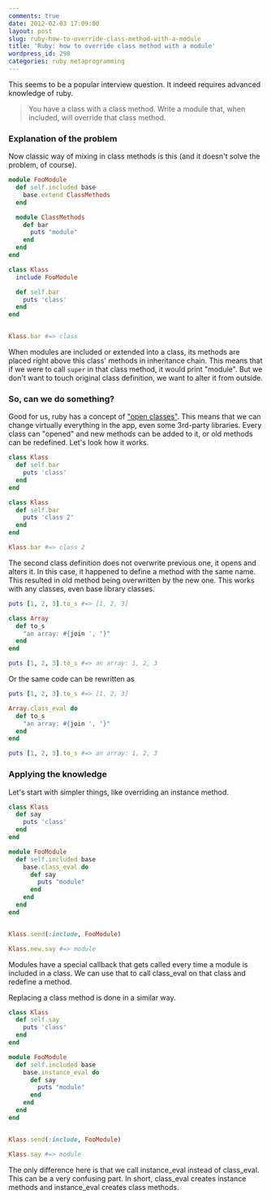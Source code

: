 ```yaml
---
comments: true
date: 2012-02-03 17:09:00
layout: post
slug: ruby-how-to-override-class-method-with-a-module
title: 'Ruby: how to override class method with a module'
wordpress_id: 298
categories: ruby metaprogramming
---
```


This seems to be a popular interview question. It indeed requires advanced knowledge of ruby.
> You have a class with a class method. Write a module that, when included, will override that class method.

### Explanation of the problem

Now classic way of mixing in class methods is this (and it doesn't solve the problem, of course).

``` ruby
module FooModule
  def self.included base
    base.extend ClassMethods
  end

  module ClassMethods
    def bar
      puts "module"
    end
  end
end

class Klass
  include FooModule

  def self.bar
    puts 'class'
  end
end


Klass.bar #=> class
```

When modules are included or extended into a class, its methods are placed right above this class' methods in inheritance chain. This means that if we were to call `super` in that class method, it would print "module". But we don't want to touch original class definition, we want to alter it from outside.

### So, can we do something?

Good for us, ruby has a concept of ["open classes"](http://www.google.ru/search?ix=hca&sourceid=chrome&ie=UTF-8&q=ruby+open+classes). This means that we can change virtually everything in the app, even some 3rd-party libraries. Every class can "opened" and new methods can be added to it, or old methods can be redefined. Let's look how it works.

``` ruby
class Klass
  def self.bar
    puts 'class'
  end
end

class Klass
  def self.bar
    puts 'class 2'
  end
end

Klass.bar #=> class 2
```

The second class definition does not overwrite previous one, it opens and alters it. In this case, it happened to define a method with the same name. This resulted in old method being overwritten by the new one. This works with any classes, even base library classes.

``` ruby
puts [1, 2, 3].to_s #=> [1, 2, 3]

class Array
  def to_s
    "an array: #{join ', '}"
  end
end

puts [1, 2, 3].to_s #=> an array: 1, 2, 3
```

Or the same code can be rewritten as

``` ruby
puts [1, 2, 3].to_s #=> [1, 2, 3]

Array.class_eval do
  def to_s
    "an array: #{join ', '}"
  end
end

puts [1, 2, 3].to_s #=> an array: 1, 2, 3
```

### Applying the knowledge

Let's start with simpler things, like overriding an instance method.

``` ruby
class Klass
  def say
    puts 'class'
  end
end

module FooModule
  def self.included base
    base.class_eval do
      def say
        puts "module"
      end
    end
  end
end


Klass.send(:include, FooModule)

Klass.new.say #=> module
```

Modules have a special callback that gets called every time a module is included in a class. We can use that to call class_eval on that class and redefine a method.

Replacing a class method is done in a similar way.

``` ruby
class Klass
  def self.say
    puts 'class'
  end
end

module FooModule
  def self.included base
    base.instance_eval do
      def say
        puts "module"
      end
    end
  end
end


Klass.send(:include, FooModule)

Klass.say #=> module
```
The only difference here is that we call instance_eval instead of class_eval. This can be a very confusing part. In short, class_eval creates instance methods and instance_eval creates class methods.



